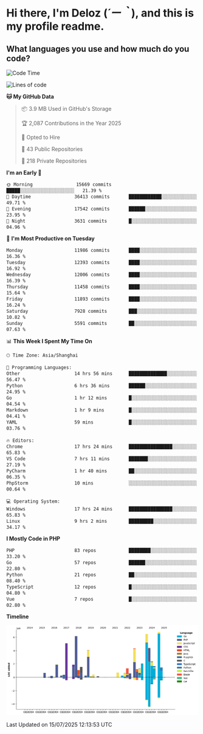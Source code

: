 # **Hi there, I'm Deloz (*´ー｀*), and this is my profile readme.**

## **What languages you use and how much do you code?**

<!--START_SECTION:waka-->
![Code Time](http://img.shields.io/badge/Code%20Time-6%2C891%20hrs%2029%20mins-blue)

![Lines of code](https://img.shields.io/badge/From%20Hello%20World%20I%27ve%20Written-60.0%20million%20lines%20of%20code-blue)

**🐱 My GitHub Data** 

> 📦 3.9 MB Used in GitHub's Storage 
 > 
> 🏆 2,087 Contributions in the Year 2025
 > 
> 💼 Opted to Hire
 > 
> 📜 43 Public Repositories 
 > 
> 🔑 218 Private Repositories 
 > 
**I'm an Early 🐤** 

```text
🌞 Morning                15669 commits       █████░░░░░░░░░░░░░░░░░░░░   21.39 % 
🌆 Daytime                36413 commits       ████████████░░░░░░░░░░░░░   49.71 % 
🌃 Evening                17542 commits       ██████░░░░░░░░░░░░░░░░░░░   23.95 % 
🌙 Night                  3631 commits        █░░░░░░░░░░░░░░░░░░░░░░░░   04.96 % 
```
📅 **I'm Most Productive on Tuesday** 

```text
Monday                   11986 commits       ████░░░░░░░░░░░░░░░░░░░░░   16.36 % 
Tuesday                  12393 commits       ████░░░░░░░░░░░░░░░░░░░░░   16.92 % 
Wednesday                12006 commits       ████░░░░░░░░░░░░░░░░░░░░░   16.39 % 
Thursday                 11458 commits       ████░░░░░░░░░░░░░░░░░░░░░   15.64 % 
Friday                   11893 commits       ████░░░░░░░░░░░░░░░░░░░░░   16.24 % 
Saturday                 7928 commits        ███░░░░░░░░░░░░░░░░░░░░░░   10.82 % 
Sunday                   5591 commits        ██░░░░░░░░░░░░░░░░░░░░░░░   07.63 % 
```


📊 **This Week I Spent My Time On** 

```text
🕑︎ Time Zone: Asia/Shanghai

💬 Programming Languages: 
Other                    14 hrs 56 mins      ██████████████░░░░░░░░░░░   56.47 % 
Python                   6 hrs 36 mins       ██████░░░░░░░░░░░░░░░░░░░   24.95 % 
Go                       1 hr 12 mins        █░░░░░░░░░░░░░░░░░░░░░░░░   04.54 % 
Markdown                 1 hr 9 mins         █░░░░░░░░░░░░░░░░░░░░░░░░   04.41 % 
YAML                     59 mins             █░░░░░░░░░░░░░░░░░░░░░░░░   03.76 % 

🔥 Editors: 
Chrome                   17 hrs 24 mins      ████████████████░░░░░░░░░   65.83 % 
VS Code                  7 hrs 11 mins       ███████░░░░░░░░░░░░░░░░░░   27.19 % 
PyCharm                  1 hr 40 mins        ██░░░░░░░░░░░░░░░░░░░░░░░   06.35 % 
PhpStorm                 10 mins             ░░░░░░░░░░░░░░░░░░░░░░░░░   00.64 % 

💻 Operating System: 
Windows                  17 hrs 24 mins      ████████████████░░░░░░░░░   65.83 % 
Linux                    9 hrs 2 mins        █████████░░░░░░░░░░░░░░░░   34.17 % 
```

**I Mostly Code in PHP** 

```text
PHP                      83 repos            ████████░░░░░░░░░░░░░░░░░   33.20 % 
Go                       57 repos            ██████░░░░░░░░░░░░░░░░░░░   22.80 % 
Python                   21 repos            ██░░░░░░░░░░░░░░░░░░░░░░░   08.40 % 
TypeScript               12 repos            █░░░░░░░░░░░░░░░░░░░░░░░░   04.80 % 
Vue                      7 repos             █░░░░░░░░░░░░░░░░░░░░░░░░   02.80 % 
```



**Timeline**

![Lines of Code chart](https://raw.githubusercontent.com/deloz/deloz/main/assets/bar_graph.png)


 Last Updated on 15/07/2025 12:13:53 UTC
<!--END_SECTION:waka-->
